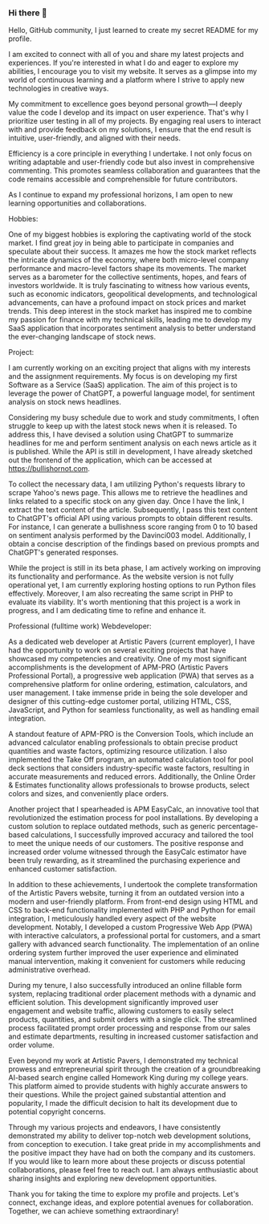 ### Hi there 👋
Hello, GitHub community, I just learned to create my secret README for my profile. 

I am excited to connect with all of you and share my latest projects and experiences. If you're interested in what I do and eager to explore my abilities, I encourage you to visit my website. It serves as a glimpse into my world of continuous learning and a platform where I strive to apply new technologies in creative ways.

My commitment to excellence goes beyond personal growth—I deeply value the code I develop and its impact on user experience. That's why I prioritize user testing in all of my projects. By engaging real users to interact with and provide feedback on my solutions, I ensure that the end result is intuitive, user-friendly, and aligned with their needs.

Efficiency is a core principle in everything I undertake. I not only focus on writing adaptable and user-friendly code but also invest in comprehensive commenting. This promotes seamless collaboration and guarantees that the code remains accessible and comprehensible for future contributors.

As I continue to expand my professional horizons, I am open to new learning opportunities and collaborations.

Hobbies:

One of my biggest hobbies is exploring the captivating world of the stock market. I find great joy in being able to participate in companies and speculate about their success. It amazes me how the stock market reflects the intricate dynamics of the economy, where both micro-level company performance and macro-level factors shape its movements. The market serves as a barometer for the collective sentiments, hopes, and fears of investors worldwide. It is truly fascinating to witness how various events, such as economic indicators, geopolitical developments, and technological advancements, can have a profound impact on stock prices and market trends. This deep interest in the stock market has inspired me to combine my passion for finance with my technical skills, leading me to develop my SaaS application that incorporates sentiment analysis to better understand the ever-changing landscape of stock news.

Project:

I am currently working on an exciting project that aligns with my interests and the assignment requirements. My focus is on developing my first Software as a Service (SaaS) application. The aim of this project is to leverage the power of ChatGPT, a powerful language model, for sentiment analysis on stock news headlines.

Considering my busy schedule due to work and study commitments, I often struggle to keep up with the latest stock news when it is released. To address this, I have devised a solution using ChatGPT to summarize headlines for me and perform sentiment analysis on each news article as it is published. While the API is still in development, I have already sketched out the frontend of the application, which can be accessed at https://bullishornot.com.

To collect the necessary data, I am utilizing Python's requests library to scrape Yahoo's news page. This allows me to retrieve the headlines and links related to a specific stock on any given day. Once I have the link, I extract the text content of the article. Subsequently, I pass this text content to ChatGPT's official API using various prompts to obtain different results. For instance, I can generate a bullishness score ranging from 0 to 10 based on sentiment analysis performed by the Davinci003 model. Additionally, I obtain a concise description of the findings based on previous prompts and ChatGPT's generated responses.

While the project is still in its beta phase, I am actively working on improving its functionality and performance. As the website version is not fully operational yet, I am currently exploring hosting options to run Python files effectively. Moreover, I am also recreating the same script in PHP to evaluate its viability. It's worth mentioning that this project is a work in progress, and I am dedicating time to refine and enhance it.

Professional (fulltime work) Webdeveloper:

As a dedicated web developer at Artistic Pavers (current employer), I have had the opportunity to work on several exciting projects that have showcased my competencies and creativity. One of my most significant accomplishments is the development of APM-PRO (Artistic Pavers Professional Portal), a progressive web application (PWA) that serves as a comprehensive platform for online ordering, estimation, calculators, and user management. I take immense pride in being the sole developer and designer of this cutting-edge customer portal, utilizing HTML, CSS, JavaScript, and Python for seamless functionality, as well as handling email integration.

A standout feature of APM-PRO is the Conversion Tools, which include an advanced calculator enabling professionals to obtain precise product quantities and waste factors, optimizing resource utilization. I also implemented the Take Off program, an automated calculation tool for pool deck sections that considers industry-specific waste factors, resulting in accurate measurements and reduced errors. Additionally, the Online Order & Estimates functionality allows professionals to browse products, select colors and sizes, and conveniently place orders.

Another project that I spearheaded is APM EasyCalc, an innovative tool that revolutionized the estimation process for pool installations. By developing a custom solution to replace outdated methods, such as generic percentage-based calculations, I successfully improved accuracy and tailored the tool to meet the unique needs of our customers. The positive response and increased order volume witnessed through the EasyCalc estimator have been truly rewarding, as it streamlined the purchasing experience and enhanced customer satisfaction.

In addition to these achievements, I undertook the complete transformation of the Artistic Pavers website, turning it from an outdated version into a modern and user-friendly platform. From front-end design using HTML and CSS to back-end functionality implemented with PHP and Python for email integration, I meticulously handled every aspect of the website development. Notably, I developed a custom Progressive Web App (PWA) with interactive calculators, a professional portal for customers, and a smart gallery with advanced search functionality. The implementation of an online ordering system further improved the user experience and eliminated manual intervention, making it convenient for customers while reducing administrative overhead.

During my tenure, I also successfully introduced an online fillable form system, replacing traditional order placement methods with a dynamic and efficient solution. This development significantly improved user engagement and website traffic, allowing customers to easily select products, quantities, and submit orders with a single click. The streamlined process facilitated prompt order processing and response from our sales and estimate departments, resulting in increased customer satisfaction and order volume.

Even beyond my work at Artistic Pavers, I demonstrated my technical prowess and entrepreneurial spirit through the creation of a groundbreaking AI-based search engine called Homework King during my college years. This platform aimed to provide students with highly accurate answers to their questions. While the project gained substantial attention and popularity, I made the difficult decision to halt its development due to potential copyright concerns.

Through my various projects and endeavors, I have consistently demonstrated my ability to deliver top-notch web development solutions, from conception to execution. I take great pride in my accomplishments and the positive impact they have had on both the company and its customers. If you would like to learn more about these projects or discuss potential collaborations, please feel free to reach out. I am always enthusiastic about sharing insights and exploring new development opportunities.


Thank you for taking the time to explore my profile and projects. Let's connect, exchange ideas, and explore potential avenues for collaboration. Together, we can achieve something extraordinary!

<!--
**aleonel/aleonel** is a ✨ _special_ ✨ repository because its `README.md` (this file) appears on your GitHub profile.

Here are some ideas to get you started:

- 🔭 I’m currently working on ...
- 🌱 I’m currently learning ...
- 👯 I’m looking to collaborate on ...
- 🤔 I’m looking for help with ...
- 💬 Ask me about ...
- 📫 How to reach me: ...
- 😄 Pronouns: ...
- ⚡ Fun fact: ...
-->
